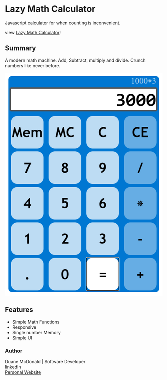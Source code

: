 # Lazy Math Calculator

Javascript calculator for when counting is inconvenient.

view <a href="https://duanemcd.github.io/calculator/"> Lazy Math Calculator</a>!

## Summary
A modern math machine. Add, Subtract, multiply and divide. Crunch numbers like never before.


![screenshot](calculator.png)

## Features

<ul>
  <li>Simple Math Functions</li>
  <li>Responsive</li>
  <li>Single number Memory</li>
  <li>Simple UI</li>
</ul>

### Author

Duane McDonald | Software Developer <br />
<a href="https://www.linkedin.com/in/duane-mcdonald-48a90136">linkedIn</a> <br />
<a href="https://www.DuaneMcDonald.com">Personal Website</a> <br />
